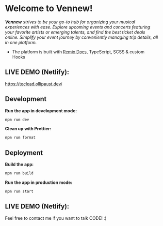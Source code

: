 # Welcome to Vennew!

**_Vennew_** _strives to be your go-to hub for organizing your musical experiences with ease. Explore upcoming events and concerts featuring your favorite artists or emerging talents, and find the best ticket deals online. Simplify your event journey by conveniently managing trip details, all in one platform._

- The platform is built with [Remix Docs](https://remix.run/docs), TypeScript, SCSS & custom Hooks

## LIVE DEMO (Netlify):

https://teclead.ollipaust.dev/

## Development

**Run the app in development mode:**

```sh
npm run dev
```

**Clean up with Prettier:**

```sh
npm run format
```

## Deployment

**Build the app:**

```sh
npm run build
```

**Run the app in production mode:**

```sh
npm run start
```

## LIVE DEMO (Netlify):

Feel free to contact me if you want to talk CODE! :)